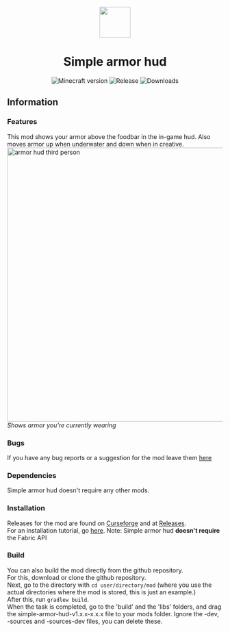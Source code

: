 <p align="center">
    <img src="https://user-images.githubusercontent.com/50689727/130094678-7640882a-e9dc-4c09-837c-e9eb1c99b0cd.png" width="72px" height="72px"/>
</p>
    
<h1 align="center">Simple armor hud</h1>

<p align="center">
    <img src="https://img.shields.io/badge/for%20MC-1.17.x,%201.18.x,%201.19-green" alt="Minecraft version"/>
    <img src="https://img.shields.io/github/v/release/LegoRaft/simple-armor-hud?color=yellow" alt="Release"/>
    <img src="https://cf.way2muchnoise.eu/full_517757_downloads.svg" alt="Downloads"/>
</p>

## Information

### Features
This mod shows your armor above the foodbar in the in-game hud. Also moves armor up when underwater and down when in creative. <br>
<img src="https://user-images.githubusercontent.com/50689727/130084592-5a35579a-f300-4c6e-b6ad-9b6bd620904c.png"  alt="armor hud third person" width="640"/> <br>
_Shows armor you're currently wearing_

### Bugs
If you have any bug reports or a suggestion for the mod leave them [here](https://github.com/LegoRaft/simple-armor-hud/issues)

### Dependencies
Simple armor hud doesn't require any other mods.

### Installation
Releases for the mod are found on [Curseforge](https://www.curseforge.com/minecraft/mc-mods/simple-armor-hud) and at [Releases](https://github.com/LegoRaft/simple-armor-hud/releases). <br>
For an installation tutorial, go [here](https://fabricmc.net/wiki/install). Note: Simple armor hud **doesn't require** the Fabric API

### Build

You can also build the mod directly from the github repository. <br>
For this, download or clone the github repository. <br>
Next, go to the directory with `cd user/directory/mod` (where you use the actual directories where the mod is stored, this is just an example.) <br>
After this, run `gradlew build`. <br>
When the task is completed, go to the 'build' and the 'libs' folders, and drag the simple-armor-hud-v1.x.x-x.x.x file to your mods folder. Ignore the -dev, -sources and -sources-dev files, you can delete these.
